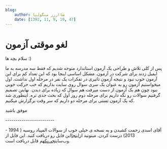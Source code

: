 ```yaml
---
blog:
    author: شااززز منگولیا
    date: [1392, 11, 9, 19, 47]
---
```

# لغو موقتی آزمون

<div class="cnt">
سلام بچه ها :)<p></p>
<p>پس از کلی تلاش و طراحی یک آزمون استاندارد متوجه شدیم که فقط سه مدرسه به ما ایمیل زدند برای شرکت در آزمون. مشکل اساسی اینجا بود که این تعداد کم برای این آزمون خوب نبود و نتیجه آزمون تاثیری در تفکرات یک نفر در مرحله اول نداشت. اول میخواستیم آزمون رو به عنوان یک سری سوال روی سایت بذاریم که خب حرکت خوبی نبود چون هم یک آزمون از دست میرفت هم سوال که زیاده برای دیدن. نهایتن تصمیم گرفتیم سوالات رو نگه داریم برای مرحله دوم روز اول که بحث جدی تره. اینطوری شد که یک آزمون تستی برای مرحله دو داریم که سر وقت برگزارش میکنیم.</p>
<p>موفق باشید</p>
<p>------------------------</p>
<p>آقای اسدی زحمت کشیدن و یه نسخه ی خیلی خوب از سوالات المپیاد روسیه ( 1994 - 2013) درست کردن. میتونید از<a href="http://gpacco.ir/pluginfile.php/16/mod_forum/attachment/3/russia.pdf" target="_blank">اینجا</a>این فایل رو دریافت کنید. این فایل از وب‌سایت<a href="http://gpacco.ir" target="_blank">جی‌پک</a>هم قابل دریافت است.</p>
<p></p>
</div>
